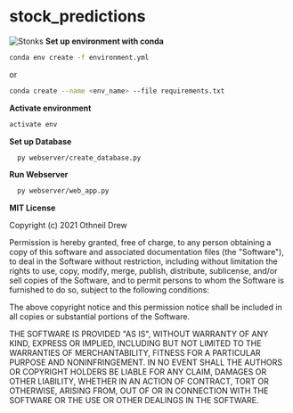 # stock_predictions
![Stonks](https://www.stuttgarter-nachrichten.de/media.media.88329f31-bafe-4b24-9c2b-fb6ccfd95f7f.original.media)
**Set up environment with conda**
```bash
conda env create -f environment.yml
```
or
```bash
conda create --name <env_name> --file requirements.txt
```
**Activate environment**
```bash
activate env
```
**Set up Database**

```bash
  py webserver/create_database.py
```

**Run Webserver**

```bash
  py webserver/web_app.py
```

**MIT License**

Copyright (c) 2021 Othneil Drew

Permission is hereby granted, free of charge, to any person obtaining a copy
of this software and associated documentation files (the "Software"), to deal
in the Software without restriction, including without limitation the rights
to use, copy, modify, merge, publish, distribute, sublicense, and/or sell
copies of the Software, and to permit persons to whom the Software is
furnished to do so, subject to the following conditions:

The above copyright notice and this permission notice shall be included in all
copies or substantial portions of the Software.

THE SOFTWARE IS PROVIDED "AS IS", WITHOUT WARRANTY OF ANY KIND, EXPRESS OR
IMPLIED, INCLUDING BUT NOT LIMITED TO THE WARRANTIES OF MERCHANTABILITY,
FITNESS FOR A PARTICULAR PURPOSE AND NONINFRINGEMENT. IN NO EVENT SHALL THE
AUTHORS OR COPYRIGHT HOLDERS BE LIABLE FOR ANY CLAIM, DAMAGES OR OTHER
LIABILITY, WHETHER IN AN ACTION OF CONTRACT, TORT OR OTHERWISE, ARISING FROM,
OUT OF OR IN CONNECTION WITH THE SOFTWARE OR THE USE OR OTHER DEALINGS IN THE
SOFTWARE.